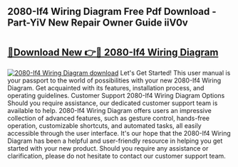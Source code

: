 ## 2080-If4 Wiring Diagram Free Pdf Download - Part-YiV New Repair Owner Guide iiV0v

# <h2><a href="http://dfmot2a.blite.top/?on=2080-If4+Wiring+Diagram">🔗Download New 👉🔴 2080-If4 Wiring Diagram</a></h2>

[![2080-If4 Wiring Diagram download](https://i.imgur.com/lujVjoI.png)](http://dfmot2a.blite.top/?on=2080-If4+Wiring+Diagram)
Let's Get Started! This user manual is your passport to the world of possibilities with your new 2080-If4 Wiring Diagram. Get acquainted with its features, installation process, and operating guidelines. Customer Support 2080-If4 Wiring Diagram Options Should you require assistance, our dedicated customer support team is available to help. 2080-If4 Wiring Diagram offers users an impressive collection of advanced features, such as gesture control, hands-free operation, customizable shortcuts, and automated tasks, all easily accessible through the user interface. It's our hope that the 2080-If4 Wiring Diagram has been a helpful and user-friendly resource in helping you get started with your new product. Should you require any assistance or clarification, please do not hesitate to contact our customer support team.
